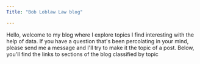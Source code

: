 ```yaml
---
Title: "Bob Loblaw Law blog"

---
```

Hello, welcome to my blog where I explore topics I find interesting with the help of data. If you have a question that's been percolating in your mind, please send me a message and I'll try to make it the topic of a post. Below, you'll find the links to sections of the blog classified by topic
